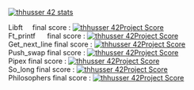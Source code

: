 [![thhusser 42 stats](https://badge42.herokuapp.com/api/stats/thhusser?privacyName=true&darkmode=true)](https://github.com/JaeSeoKim/badge42)

Libft &nbsp;&nbsp;&nbsp;&nbsp;final score : [![thhusser 42Project Score](https://badge42.herokuapp.com/api/project/thhusser/Libft)](https://github.com/JaeSeoKim/badge42)<br />
Ft_printf &nbsp;&nbsp;&nbsp;&nbsp; final score : [![thhusser 42Project Score](https://badge42.herokuapp.com/api/project/thhusser/ft_printf)](https://github.com/JaeSeoKim/badge42)<br />
Get_next_line final score : [![thhusser 42Project Score](https://badge42.herokuapp.com/api/project/thhusser/get_next_line)](https://github.com/JaeSeoKim/badge42)<br />
Push_swap     final score : [![thhusser 42Project Score](https://badge42.herokuapp.com/api/project/thhusser/push_swap)](https://github.com/JaeSeoKim/badge42)<br />
Pipex         final score : [![thhusser 42Project Score](https://badge42.herokuapp.com/api/project/thhusser/pipex)](https://github.com/JaeSeoKim/badge42)<br />
So_long       final score : [![thhusser 42Project Score](https://badge42.herokuapp.com/api/project/thhusser/so_long)](https://github.com/JaeSeoKim/badge42)<br />
Philosophers  final score : [![thhusser 42Project Score](https://badge42.herokuapp.com/api/project/thhusser/Philosophers)](https://github.com/JaeSeoKim/badge42)<br />

<!--
### Hi there 👋
**thibaut1304/thibaut1304** is a ✨ _special_ ✨ repository because its `README.md` (this file) appears on your GitHub profile.

Here are some ideas to get you started:

- 🔭 I’m currently working on ...
- 🌱 I’m currently learning ...
- 👯 I’m looking to collaborate on ...
- 🤔 I’m looking for help with ...
- 💬 Ask me about ...
- 📫 How to reach me: ...
- 😄 Pronouns: ...
- ⚡ Fun fact: ...
-->
